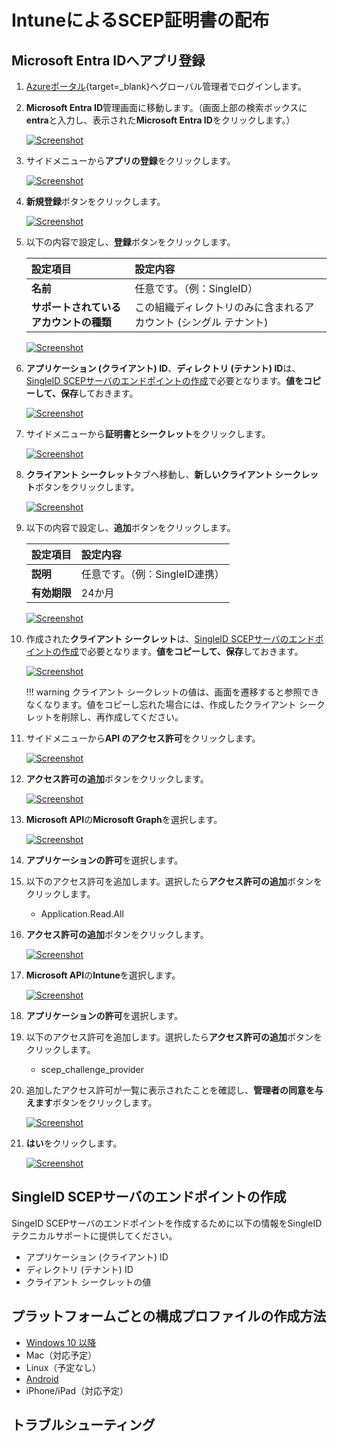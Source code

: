 # IntuneによるSCEP証明書の配布

## Microsoft Entra IDへアプリ登録
1. [Azureポータル](https://portal.azure.com){target=_blank}へグローバル管理者でログインします。
2. **Microsoft Entra ID**管理画面に移動します。（画面上部の検索ボックスに**entra**と入力し、表示された**Microsoft Entra ID**をクリックします。）

    [![Screenshot](/images/2025-05-10_18-05-38.png)](/images/2025-05-10_18-05-38.png)

3. サイドメニューから**アプリの登録**をクリックします。

    [![Screenshot](/images/2022-09-26_7-50-38.png)](/images/2022-09-26_7-50-38.png)

4. **新規登録**ボタンをクリックします。

    [![Screenshot](/images/2022-09-26_7-53-45.png)](/images/2022-09-26_7-53-45.png)

5. 以下の内容で設定し、**登録**ボタンをクリックします。

    | **設定項目** | **設定内容** |
    | :--- | :--- |
    | **名前** | 任意です。（例：SingleID） |
    | **サポートされているアカウントの種類** | この組織ディレクトリのみに含まれるアカウント (シングル テナント) |

    [![Screenshot](/images/2022-09-26_7-55-21.png)](/images/2022-09-26_7-55-21.png)

6. **アプリケーション (クライアント) ID**、**ディレクトリ (テナント) ID**は、[SingleID SCEPサーバのエンドポイントの作成](#singleid-scepサーバのエンドポイントの作成)で必要となります。**値をコピーして、保存**しておきます。

    [![Screenshot](/images/2022-09-26_8-53-32.png)](/images/2022-09-26_8-53-32.png)

7. サイドメニューから**証明書とシークレット**をクリックします。

    [![Screenshot](/images/2022-09-26_8-15-17.png)](/images/2022-09-26_8-15-17.png)

8. **クライアント シークレット**タブへ移動し、**新しいクライアント シークレット**ボタンをクリックします。

    [![Screenshot](/images/2022-09-26_8-18-49.png)](/images/2022-09-26_8-18-49.png)

9.  以下の内容で設定し、**追加**ボタンをクリックします。

    | **設定項目** | **設定内容** |
    | :--- | :--- |
    | **説明** | 任意です。（例：SingleID連携） |
    | **有効期限** | 24か月 |

    [![Screenshot](/images/2022-09-26_8-28-54.png)](/images/2022-09-26_8-28-54.png)

10. 作成された**クライアント シークレット**は、[SingleID SCEPサーバのエンドポイントの作成](#singleid-scepサーバのエンドポイントの作成)で必要となります。**値をコピーして、保存**しておきます。

    [![Screenshot](/images/2022-09-26_8-33-11.png)](/images/2022-09-26_8-33-11.png)

    !!! warning
        クライアント シークレットの値は、画面を遷移すると参照できなくなります。値をコピーし忘れた場合には、作成したクライアント シークレットを削除し、再作成してください。

11. サイドメニューから**API のアクセス許可**をクリックします。

    [![Screenshot](/images/2022-09-26_9-43-40.png)](/images/2022-09-26_9-43-40.png)

12. **アクセス許可の追加**ボタンをクリックします。

    [![Screenshot](/images/2022-09-26_9-45-35.png)](/images/2022-09-26_9-45-35.png)

13. **Microsoft API**の**Microsoft Graph**を選択します。

    [![Screenshot](/images/2022-09-26_9-48-40.png)](/images/2022-09-26_9-48-40.png)

14. **アプリケーションの許可**を選択します。
15. 以下のアクセス許可を追加します。選択したら**アクセス許可の追加**ボタンをクリックします。

    * Application.Read.All

16. **アクセス許可の追加**ボタンをクリックします。

    [![Screenshot](/images/2022-09-26_9-45-35.png)](/images/2022-09-26_9-45-35.png)

17. **Microsoft API**の**Intune**を選択します。

    [![Screenshot](/images/2025-05-10_18-53-31.png)](/images/2025-05-10_18-53-31.png)

18. **アプリケーションの許可**を選択します。
19. 以下のアクセス許可を追加します。選択したら**アクセス許可の追加**ボタンをクリックします。

    * scep_challenge_provider

20. 追加したアクセス許可が一覧に表示されたことを確認し、**管理者の同意を与えます**ボタンをクリックします。

    [![Screenshot](/images/2022-09-28_15-40-18.png)](/images/2022-09-28_15-40-18.png)

21. **はい**をクリックします。

    [![Screenshot](/images/2022-09-26_11-52-42.png)](/images/2022-09-26_11-52-42.png)


## SingleID SCEPサーバのエンドポイントの作成
SingeID SCEPサーバのエンドポイントを作成するために以下の情報をSingleIDテクニカルサポートに提供してください。

* アプリケーション (クライアント) ID
* ディレクトリ (テナント) ID
* クライアント シークレットの値

## プラットフォームごとの構成プロファイルの作成方法

* [Windows 10 以降](windows10later.md)
* Mac（対応予定）
* Linux（予定なし）
* [Android](android.md)
* iPhone/iPad（対応予定）

## トラブルシューティング